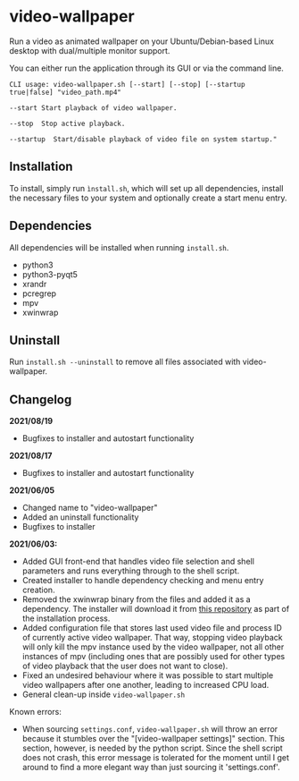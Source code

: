 # video-wallpaper

Run a video as animated wallpaper on your Ubuntu/Debian-based Linux desktop with dual/multiple monitor support.

You can either run the application through its GUI or via the command line.

````
CLI usage: video-wallpaper.sh [--start] [--stop] [--startup true|false] "video_path.mp4"

--start Start playback of video wallpaper. 

--stop  Stop active playback.

--startup  Start/disable playback of video file on system startup."
````

## Installation

To install, simply run `ìnstall.sh`, which will set up all dependencies, install the necessary files to your system and optionally create a start menu entry.

## Dependencies

All dependencies will be installed when running `install.sh`.

- python3
- python3-pyqt5
- xrandr
- pcregrep
- mpv
- xwinwrap

## Uninstall

Run `install.sh --uninstall` to remove all files associated with video-wallpaper.

## Changelog

**2021/08/19**

* Bugfixes to installer and autostart functionality

**2021/08/17**

* Bugfixes to installer and autostart functionality

**2021/06/05**

* Changed name to "video-wallpaper"
* Added an uninstall functionality 
* Bugfixes to installer

**2021/06/03:**

* Added GUI front-end that handles video file selection and shell parameters and runs everything through to the shell script.
* Created installer to handle dependency checking and menu entry creation.
* Removed the xwinwrap binary from the files and added it as a dependency. The installer will download it from [this repository](https://github.com/mmhobi7/xwinwrap/releases/tag/v0.9) as part of the installation process.
* Added configuration file that stores last used video file and process ID of currently active video wallpaper. That way, stopping video playback will only kill the mpv instance used by the video wallpaper, not all other instances of mpv (including ones that are possibly used for other types of video playback that the user does not want to close).
* Fixed an undesired behaviour where it was possible to start multiple video wallpapers after one another, leading to increased CPU load.
* General clean-up inside `video-wallpaper.sh`

Known errors:

* When sourcing `settings.conf`, `video-wallpaper.sh` will throw an error because it stumbles over the "\[video-wallpaper settings\]" section. This section, however, is needed by the python script. Since the shell script does not crash, this error message is tolerated for the moment until I get around to find a more elegant way than just sourcing it 'settings.conf'.
